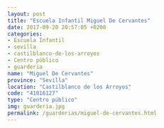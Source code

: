 ```yaml
---
layout: post
title: "Escuela Infantil Miguel De Cervantes"
date: 2017-09-20 20:57:05 +0200
categories:
- Escuela Infantil
- sevilla
- castilblanco-de-los-arroyos
- Centro público
- guarderia
name: "Miguel De Cervantes"
province: "Sevilla"
location: "Castilblanco de los Arroyos"
code: "41016127"
type: "Centro público"
img: guarderia.jpg
permalink: /guarderias/miguel-de-cervantes.html
---
```

